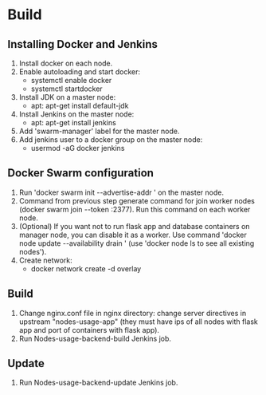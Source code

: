 # Build

## Installing Docker and Jenkins

1. Install docker on each node.
2. Enable autoloading and start docker:
	* systemctl enable docker
	* systemctl startdocker
3. Install JDK on a master node:
	* apt: apt-get install default-jdk
4. Install Jenkins on the master node:
	* apt: apt-get install jenkins
5. Add 'swarm-manager' label for the master node. 
6. Add jenkins user to a docker group on the master node:
	* usermod -aG docker jenkins

## Docker Swarm configuration

1. Run 'docker swarm init --advertise-addr <master-node-ip>' on the master node.
2. Command from previous step generate command for join worker nodes (docker swarm join --token <token> <master-node-ip>:2377). Run this command on each worker node.
3. (Optional) If you want not to run flask app and database containers on manager node, you can disable it as a worker. Use command 'docker node update --availability drain <manager-name>' (use 'docker node ls to see all existing nodes').
4. Create network:
	* docker network create -d overlay <network-name>

## Build

1. Change nginx.conf file in nginx directory: change server directives in upstream "nodes-usage-app" (they must have ips of all nodes with flask app and port of containers with flask app).
2. Run Nodes-usage-backend-build Jenkins job.

## Update

1. Run Nodes-usage-backend-update Jenkins job.